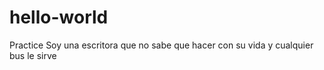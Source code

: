 # hello-world
Practice
Soy una escritora que no sabe que hacer con su vida y cualquier bus le sirve
